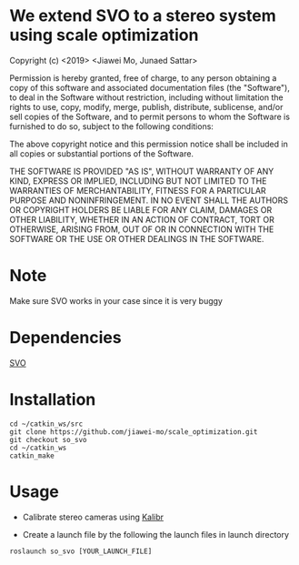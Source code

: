 # We extend SVO to a stereo system using scale optimization
Copyright (c) <2019> <Jiawei Mo, Junaed Sattar>

Permission is hereby granted, free of charge, to any person obtaining a copy of this software and associated documentation files (the "Software"), to deal in the Software without restriction, including without limitation the rights to use, copy, modify, merge, publish, distribute, sublicense, and/or sell copies of the Software, and to permit persons to whom the Software is furnished to do so, subject to the following conditions:

The above copyright notice and this permission notice shall be included in all copies or substantial portions of the Software.

THE SOFTWARE IS PROVIDED "AS IS", WITHOUT WARRANTY OF ANY KIND, EXPRESS OR IMPLIED, INCLUDING BUT NOT LIMITED TO THE WARRANTIES OF MERCHANTABILITY, FITNESS FOR A PARTICULAR PURPOSE AND NONINFRINGEMENT. IN NO EVENT SHALL THE AUTHORS OR COPYRIGHT HOLDERS BE LIABLE FOR ANY CLAIM, DAMAGES OR OTHER LIABILITY, WHETHER IN AN ACTION OF CONTRACT, TORT OR OTHERWISE, ARISING FROM, OUT OF OR IN CONNECTION WITH THE SOFTWARE OR THE USE OR OTHER DEALINGS IN THE SOFTWARE.

# Note
Make sure SVO works in your case since it is very buggy

# Dependencies
[SVO](https://github.com/uzh-rpg/rpg_svo)

# Installation
```
cd ~/catkin_ws/src
git clone https://github.com/jiawei-mo/scale_optimization.git
git checkout so_svo
cd ~/catkin_ws
catkin_make
```

# Usage
- Calibrate stereo cameras using [Kalibr](https://github.com/ethz-asl/kalibr)

- Create a launch file by the following the launch files in launch directory

```
roslaunch so_svo [YOUR_LAUNCH_FILE]
```
